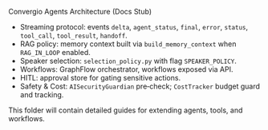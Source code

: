 Convergio Agents Architecture (Docs Stub)

- Streaming protocol: events `delta`, `agent_status`, `final`, `error`, `status`, `tool_call`, `tool_result`, `handoff`.
- RAG policy: memory context built via `build_memory_context` when `RAG_IN_LOOP` enabled.
- Speaker selection: `selection_policy.py` with flag `SPEAKER_POLICY`.
- Workflows: GraphFlow orchestrator, workflows exposed via API.
- HITL: approval store for gating sensitive actions.
- Safety & Cost: `AISecurityGuardian` pre‑check; `CostTracker` budget guard and tracking.

This folder will contain detailed guides for extending agents, tools, and workflows.

